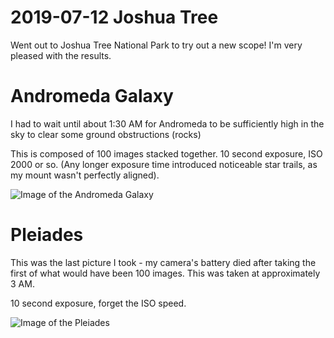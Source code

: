 # 2019-07-12 Joshua Tree

Went out to Joshua Tree National Park to try out a new scope! I'm very pleased with the results.

# Andromeda Galaxy

I had to wait until about 1:30 AM for Andromeda to be sufficiently high in the sky to clear some ground obstructions (rocks)

This is composed of 100 images stacked together. 10 second exposure, ISO 2000 or so. (Any longer exposure time introduced noticeable star trails, as my mount wasn't perfectly aligned).

![Image of the Andromeda Galaxy](https://cdn.buttify.io/astrophotography/2019-07-12/andromeda.jpg)

# Pleiades

This was the last picture I took - my camera's battery died after taking the first of what would have been 100 images. This was taken at approximately 3 AM.

10 second exposure, forget the ISO speed.


![Image of the Pleiades](https://cdn.buttify.io/astrophotography/2019-07-12/pleiades.jpg)
